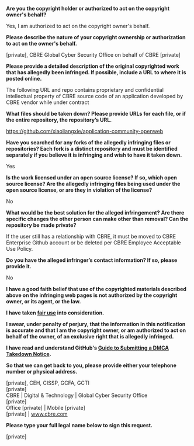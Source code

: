 **Are you the copyright holder or authorized to act on the copyright owner's behalf?**

Yes, I am authorized to act on the copyright owner's behalf.

**Please describe the nature of your copyright ownership or authorization to act on the owner's behalf.**

[private], CBRE Global Cyber Security Office on behalf of CBRE [private]

**Please provide a detailed description of the original copyrighted work that has allegedly been infringed. If possible, include a URL to where it is posted online.**

The following URL and repo contains proprietary and confidential intellectual property of CBRE source code of an application developed by CBRE vendor while under contract

**What files should be taken down? Please provide URLs for each file, or if the entire repository, the repository’s URL.**

https://github.com/xiaoliangxie/application-community-openweb

**Have you searched for any forks of the allegedly infringing files or repositories? Each fork is a distinct repository and must be identified separately if you believe it is infringing and wish to have it taken down.**

Yes

**Is the work licensed under an open source license? If so, which open source license? Are the allegedly infringing files being used under the open source license, or are they in violation of the license?**

No

**What would be the best solution for the alleged infringement? Are there specific changes the other person can make other than removal? Can the repository be made private?**

If the user still has a relationship with CBRE, it must be moved to CBRE Enterprise Github account or be deleted per CBRE Employee Acceptable Use Policy.

**Do you have the alleged infringer’s contact information? If so, please provide it.**

No

**I have a good faith belief that use of the copyrighted materials described above on the infringing web pages is not authorized by the copyright owner, or its agent, or the law.**

**I have taken <a href="https://www.lumendatabase.org/topics/22">fair use</a> into consideration.**

**I swear, under penalty of perjury, that the information in this notification is accurate and that I am the copyright owner, or am authorized to act on behalf of the owner, of an exclusive right that is allegedly infringed.**

**I have read and understand GitHub's <a href="https://help.github.com/articles/guide-to-submitting-a-dmca-takedown-notice/">Guide to Submitting a DMCA Takedown Notice</a>.**

**So that we can get back to you, please provide either your telephone number or physical address.**

[private], CEH, CISSP, GCFA, GCTI  
[private]  
CBRE | Digital & Technology | Global Cyber Security Office  
[private]  
Office [private] | Mobile [private]  
[private] | www.cbre.com

**Please type your full legal name below to sign this request.**

[private]
